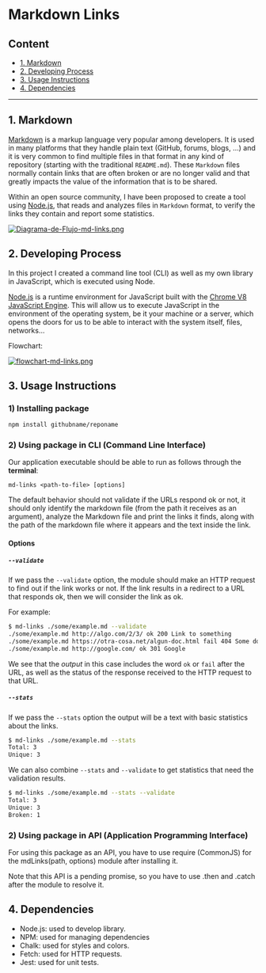 # Markdown Links

## Content

* [1. Markdown](#1-markdown)
* [2. Developing Process](#2-developing-process)
* [3. Usage Instructions](#3-usage-instructions)
* [4. Dependencies](#4-dependencies)

***

## 1. Markdown

[Markdown](https://es.wikipedia.org/wiki/Markdown) is a markup language very popular among developers. It is used in many platforms that
they handle plain text (GitHub, forums, blogs, ...) and it is very common to find multiple files in that format in any kind of repository
(starting with the traditional `README.md`). These `Markdown` files normally contain links that are often broken or are no longer valid and that greatly impacts the value of the information that is to be shared.

Within an open source community, I have been proposed to create a tool using [Node.js](https://nodejs.org/), that reads and analyzes files in `Markdown` format, to verify the links they contain and report some statistics.

[![Diagrama-de-Flujo-md-links.png](https://i.postimg.cc/BvJ0r402/Diagrama-de-Flujo-md-links.png)](https://postimg.cc/gxtQR9r0)

## 2. Developing Process

In this project I created a command line tool (CLI) as well as my own library in JavaScript, which is executed using Node.

[Node.js](https://nodejs.org/en/) is a runtime environment for JavaScript built with the [Chrome V8 JavaScript Engine](https://developers.google.com/v8/). This will allow us to execute JavaScript in the environment of the operating system, be it your machine or a server, which opens the doors for us to be able to interact with the system itself, files, networks...

Flowchart: 

[![flowchart-md-links.png](https://i.postimg.cc/L5z4mrKK/flowchart-md-links.png)](https://postimg.cc/dZVcBNV4)

## 3. Usage Instructions

### 1) Installing package

```sh
npm install githubname/reponame
```

### 2) Using package in CLI (Command Line Interface)

Our application executable should be able to run as follows through the **terminal**:

`md-links <path-to-file> [options]`

The default behavior should not validate if the URLs respond ok or not, it should only identify the markdown file (from the path it receives as an argument), analyze the Markdown file and print the links it finds, along with the path of the markdown file where it appears and the text inside the link.

#### Options

##### `--validate`

If we pass the `--validate` option, the module should make an HTTP request to find out if the link works or not. If the link results in a redirect to a URL that responds ok, then we will consider the link as ok.

For example:

```sh
$ md-links ./some/example.md --validate
./some/example.md http://algo.com/2/3/ ok 200 Link to something
./some/example.md https://otra-cosa.net/algun-doc.html fail 404 Some document
./some/example.md http://google.com/ ok 301 Google
```

We see that the _output_ in this case includes the word `ok` or `fail` after the URL, as well as the status of the response received to the HTTP request to that URL.

##### `--stats`

If we pass the `--stats` option the output will be a text with basic statistics about the links.

```sh
$ md-links ./some/example.md --stats
Total: 3
Unique: 3
```

We can also combine `--stats` and `--validate` to get statistics that need the validation results.

```sh
$ md-links ./some/example.md --stats --validate
Total: 3
Unique: 3
Broken: 1
```

### 2) Using package in API (Application Programming Interface)

For using this package as an API, you have to use require (CommonJS) for the mdLinks(path, options) module after installing it.

Note that this API is a pending promise, so you have to use .then and .catch after the module to resolve it.


## 4. Dependencies

- Node.js: used to develop library.
- NPM: used for managing dependencies
- Chalk: used for styles and colors.
- Fetch: used for HTTP requests.
- Jest: used for unit tests.
